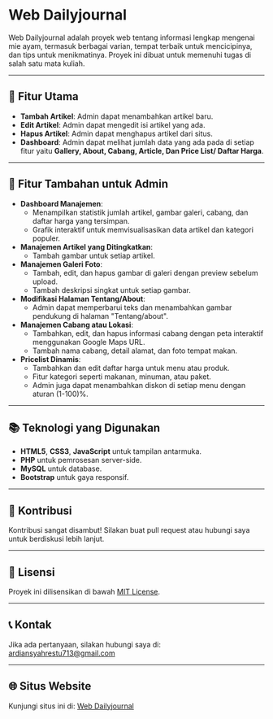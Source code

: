 # Web Dailyjournal

Web Dailyjournal adalah proyek web tentang informasi lengkap mengenai mie ayam, termasuk berbagai varian, tempat terbaik untuk mencicipinya, dan tips untuk menikmatinya. Proyek ini dibuat untuk memenuhi tugas di salah satu mata kuliah.

---

## 🚀 Fitur Utama

- **Tambah Artikel**: Admin dapat menambahkan artikel baru.
- **Edit Artikel**: Admin dapat mengedit isi artikel yang ada.
- **Hapus Artikel**: Admin dapat menghapus artikel dari situs.
- **Dashboard**: Admin dapat melihat jumlah data yang ada pada di setiap fitur yaitu **Gallery, About, Cabang, Article, Dan Price List/ Daftar Harga**.

---

## 🎨 Fitur Tambahan untuk Admin
- **Dashboard Manajemen**:
  - Menampilkan statistik jumlah artikel, gambar galeri, cabang, dan daftar harga yang tersimpan.
  - Grafik interaktif untuk memvisualisasikan data artikel dan kategori populer.
- **Manajemen Artikel yang Ditingkatkan**:
  - Tambah gambar untuk setiap artikel.
- **Manajemen Galeri Foto**:
  - Tambah, edit, dan hapus gambar di galeri dengan preview sebelum upload.
  - Tambah deskripsi singkat untuk setiap gambar.
- **Modifikasi Halaman Tentang/About**:
  - Admin dapat memperbarui teks dan menambahkan gambar pendukung di halaman "Tentang/about".
- **Manajemen Cabang atau Lokasi**:
  - Tambahkan, edit, dan hapus informasi cabang dengan peta interaktif menggunakan Google Maps URL.
  - Tambah nama cabang, detail alamat, dan foto tempat makan.
- **Pricelist Dinamis**:
  - Tambahkan dan edit daftar harga untuk menu atau produk.
  - Fitur kategori seperti makanan, minuman, atau paket.
  - Admin juga dapat menambahkan diskon di setiap menu dengan aturan (1-100)%.

---

## 📚 Teknologi yang Digunakan

- **HTML5**, **CSS3**, **JavaScript** untuk tampilan antarmuka.
- **PHP** untuk pemrosesan server-side.
- **MySQL** untuk database.
- **Bootstrap** untuk gaya responsif.

---

## 🤝 Kontribusi

Kontribusi sangat disambut! Silakan buat pull request atau hubungi saya untuk berdiskusi lebih lanjut.

---

## 📜 Lisensi

Proyek ini dilisensikan di bawah [MIT License](LICENSE).

---

## 📞 Kontak

Jika ada pertanyaan, silakan hubungi saya di: ardiansyahrestu713@gmail.com

---

## 🌐 Situs Website

Kunjungi situs ini di: [Web Dailyjournal](http://restudailyjournal.free.nf/)
